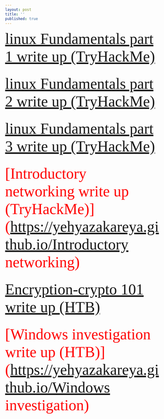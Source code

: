 ```yaml
---
layout: post
title: ''
published: true
---
```

  <span style="font-family:Papyrus; color:red; font-size:50px;">  [linux Fundamentals part 1 write up  (TryHackMe)](<https://yehyazakareya.github.io/linux>) </span> <br/><br/>



  
 <span style="font-family:Papyrus; color:red; font-size:50px;">   [linux Fundamentals part 2 write up  (TryHackMe)](https://yehyazakareya.github.io/linux2) </span> <br/><br/>
  
  
  
  
<span style="font-family:Papyrus; color:red; font-size:50px;">   [linux Fundamentals part 3 write up  (TryHackMe)](https://yehyazakareya.github.io/linux3) </span> <br/><br/>
  
  
  
  
 
<span style="font-family:Papyrus; color:red; font-size:50px;">   [Introductory networking write up  (TryHackMe)](https://yehyazakareya.github.io/Introductory networking) </span> <br/><br/>

  
  
 
  
  
  
<span style="font-family:Papyrus; color:red; font-size:50px;">   [Encryption-crypto 101 write up  (HTB)](https://yehyazakareya.github.io/crypto) </span> <br/><br/>
  
  
  

<span style="font-family:Papyrus; color:red; font-size:50px;">   [Windows investigation write up  (HTB)](https://yehyazakareya.github.io/Windows investigation) </span> <br/><br/>  